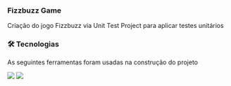 ### Fizzbuzz Game
Criação do jogo Fizzbuzz via Unit Test Project para aplicar testes unitários 


### 🛠 Tecnologias
As seguintes ferramentas foram usadas na construção do projeto

<a href="https://docs.microsoft.com/pt-br/dotnet/csharp/"><img src="https://img.shields.io/badge/c%23-%23239120.svg?style=for-the-badge&logo=c-sharp&logoColor=white"/></a> <a href="https://dotnet.microsoft.com/learn/dotnet/hello-world-tutorial/intro"><img src="https://img.shields.io/badge/.NET-5C2D91?style=for-the-badge&logo=.net&logoColor=white"/></a>

